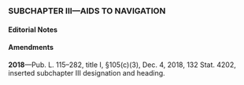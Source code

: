 ### SUBCHAPTER III—AIDS TO NAVIGATION ###

#### **Editorial Notes** ####

#### Amendments ####

**2018**—Pub. L. 115–282, title I, §105(c)(3), Dec. 4, 2018, 132 Stat. 4202, inserted subchapter III designation and heading.
